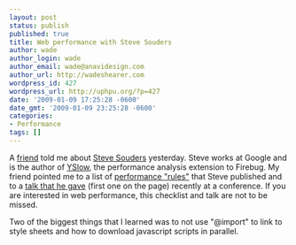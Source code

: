 ```yaml
---
layout: post
status: publish
published: true
title: Web performance with Steve Souders
author: wade
author_login: wade
author_email: wade@anavidesign.com
author_url: http://wadeshearer.com
wordpress_id: 427
wordpress_url: http://uphpu.org/?p=427
date: '2009-01-09 17:25:28 -0600'
date_gmt: '2009-01-09 23:25:28 -0600'
categories:
- Performance
tags: []
---
```

<p>A <a href="http://aaronbarkerphotography.com/">friend</a> told me about <a href="http://stevesouders.com/">Steve Souders</a> yesterday. Steve works at Google and is the author of <a href="http://developer.yahoo.com/yslow">YSlow</a>, the performance analysis extension to Firebug. My friend pointed me to a list of <a href="http://developer.yahoo.com/performance/rules.html">performance "rules"</a> that Steve published and to a <a href="http://ajaxian.com/archives/ajax-experience-videos-performance-and-security">talk that he gave</a> (first one on the page) recently at a conference. If you are interested in web performance, this checklist and talk are not to be missed.</p>
<p>Two of the biggest things that I learned was to not use "@import" to link to style sheets and how to download javascript scripts in parallel.</p>
